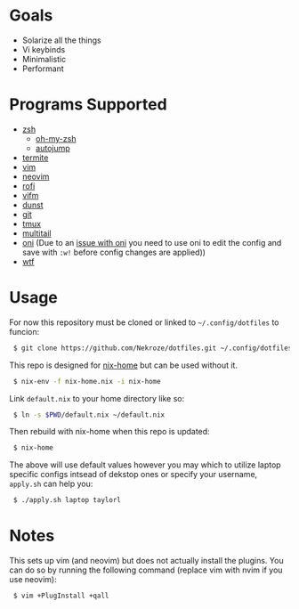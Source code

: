 # Goals

* Solarize all the things
* Vi keybinds
* Minimalistic
* Performant

# Programs Supported

* [zsh](https://www.zsh.org)
	* [oh-my-zsh](https://github.com/robbyrussell/oh-my-zsh)
	* [autojump](http://wiki.github.com/joelthelion/autojump)
* [termite](https://github.com/thestinger/termite/)
* [vim](http://www.vim.org/)
* [neovim](http://neovim.io/)
* [rofi](https://davedavenport.github.io/rofi)
* [vifm](http://vifm.info/)
* [dunst](http://www.knopwob.org/dunst/)
* [git](http://git-scm.com/)
* [tmux](http://tmux.github.io/)
* [multitail](http://www.vanheusden.com/multitail/)
* [oni](https://www.onivim.io) (Due to an [issue with oni](https://github.com/onivim/oni/issues/2087) you need to use oni to edit the config and save with `:w!` before config changes are applied))
* [wtf](https://wtfutil.com)

# Usage

For now this repository must be cloned or linked to `~/.config/dotfiles` to funcion:

```bash
 $ git clone https://github.com/Nekroze/dotfiles.git ~/.config/dotfiles
```

This repo is designed for [nix-home](https://github.com/sheenobu/nix-home) but can be used without it.

```bash
 $ nix-env -f nix-home.nix -i nix-home
```

Link `default.nix` to your home directory like so:

```bash
 $ ln -s $PWD/default.nix ~/default.nix
```

Then rebuild with nix-home when this repo is updated:

```bash
 $ nix-home
```

The above will use default values however you may which to utilize laptop specific configs intsead of dekstop ones or specify your username, `apply.sh` can help you:

```bash
 $ ./apply.sh laptop taylorl
```

# Notes

This sets up vim (and neovim) but does not actually install the plugins. You can do so by running the following command (replace vim with nvim if you use neovim):

```bash
 $ vim +PlugInstall +qall
```
